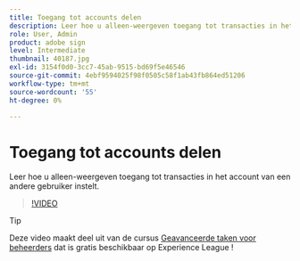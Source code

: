 ```yaml
---
title: Toegang tot accounts delen
description: Leer hoe u alleen-weergeven toegang tot transacties in het account van een andere gebruiker instelt
role: User, Admin
product: adobe sign
level: Intermediate
thumbnail: 40187.jpg
exl-id: 3154f0d0-3cc7-45ab-9515-bd69f5e46546
source-git-commit: 4ebf9594025f98f0505c58f1ab43fb864ed51206
workflow-type: tm+mt
source-wordcount: '55'
ht-degree: 0%

---
```


# Toegang tot accounts delen

Leer hoe u alleen-weergeven toegang tot transacties in het account van een andere gebruiker instelt.

>[!VIDEO](https://video.tv.adobe.com/v/40187?quality=12&learn=on&hidetitle=true)

>[!TIP]
>
>Deze video maakt deel uit van de cursus [Geavanceerde taken voor beheerders](https://experienceleague.adobe.com/?recommended=Sign-A-1-2020.1) dat is gratis beschikbaar op Experience League !
